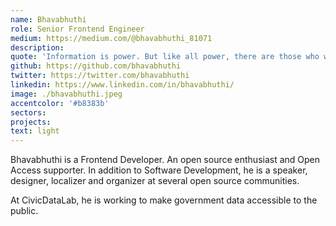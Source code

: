 ```yaml
---
name: Bhavabhuthi
role: Senior Frontend Engineer
medium: https://medium.com/@bhavabhuthi_81071
description:
quote: 'Information is power. But like all power, there are those who want to keep it for themselves. : Aaron Swartz'
github: https://github.com/bhavabhuthi
twitter: https://twitter.com/bhavabhuthi
linkedin: https://www.linkedin.com/in/bhavabhuthi/
image: ./bhavabhuthi.jpeg
accentcolor: '#b8383b'
sectors: 
projects:
text: light
---
```


Bhavabhuthi is a Frontend Developer. An open source enthusiast and Open Access supporter. In addition to Software Development, he is a speaker, designer, localizer and organizer at several open source communities. 

At CivicDataLab, he is working to make government data accessible to the public.
